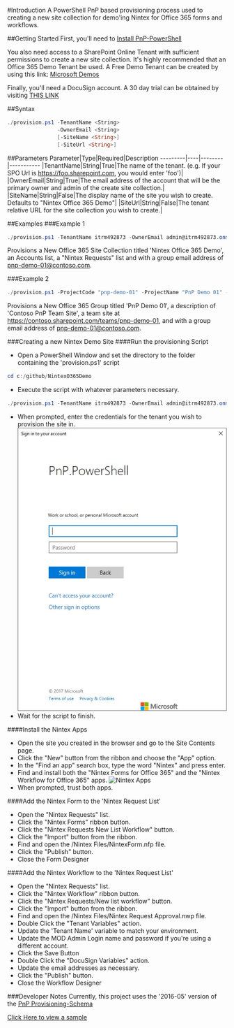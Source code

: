 #Introduction 
A PowerShell PnP based provisioning process used to creating a new site collection for demo'ing Nintex for Office 365 forms and workflows.

##Getting Started
First, you'll need to [Install PnP-PowerShell](https://github.com/SharePoint/PnP-PowerShell)

You also need access to a SharePoint Online Tenant with sufficient permissions to create a new site collection. It's highly recommended that an Office 365 Demo Tenant be used. A Free Demo Tenant can be created by using this link: [Microsoft Demos](https://demos.microsoft.com)

Finally, you'll need a DocuSign account. A 30 day trial can be obtained by visiting [THIS LINK](https://go.docusign.com/o/trial)

##Syntax
```powershell
./provision.ps1 -TenantName <String> 
                -OwnerEmail <String> 
                [-SiteName <String>] 
                [-SiteUrl <String>] 
```
##Parameters
Parameter|Type|Required|Description
---------|----|--------|-----------
|TenantName|String|True|The name of the tenant. (e.g. If your SPO Url is https://foo.sharepoint.com, you would enter 'foo')|
|OwnerEmail|String|True|The email address of the account that will be the primary owner and admin of the create site collection.|
|SiteName|String|False|The display name of the site you wish to create. Defaults to "Nintex Office 365 Demo"|
|SiteUrl|String|False|The tenant relative URL for the site collection you wish to create.|


##Examples
###Example 1
```powershell
./provision.ps1 -TenantName itrm492873 -OwnerEmail admin@itrm492873.onmicrosoft.com
```
Provisions a New Office 365 Site Collection titled 'Nintex Office 365 Demo', an Accounts list, a "Nintex Requests" list and with a group email address of pnp-demo-01@contoso.com.

###Example 2
```powershell
./provision.ps1 -ProjectCode "pnp-demo-01" -ProjectName "PnP Demo 01" -Description "Contoso PnP Team Site" 
```
Provisions a New Office 365 Group titled 'PnP Demo 01', a description of 'Contoso PnP Team Site', a team site at https://contoso.sharepoint.com/teams/pnp-demo-01, and with a group email address of pnp-demo-01@contoso.com.

###Creating a new Nintex Demo Site
####Run the provisioning Script
* Open a PowerShell Window and set the directory to the folder containing the 'provision.ps1' script
```powershell
cd c:/github/NintexO365Demo
```
* Execute the script with whatever parameters necessary.
```powershell
./provision.ps1 -TenantName itrm492873 -OwnerEmail admin@itrm492873.onmicrosoft.com
```
* When prompted, enter the credentials for the tenant you wish to provision the site in.
![Microsoft Graph Login][msgraph-login]
* Wait for the script to finish.

####Install the Nintex Apps
* Open the site you created in the browser and go to the Site Contents page.
* Click the "New" button from the ribbon and choose the "App" option.
* In the "Find an app" search box, type the word "Nintex" and press enter.
* Find and install both the "Nintex Forms for Office 365" and the "Nintex Workflow for Office 365" apps.
![Nintex Apps][nintex-apps]
* When prompted, trust both apps.

####Add the Nintex Form to the 'Nintex Request List'
* Open the "Nintex Requests" list. 
* Click the "Nintex Forms" ribbon button.
* Click the "Nintex Requests New List Workflow" button.
* Click the "Import" button from the ribbon.
* Find and open the /Nintex Files/NintexForm.nfp file.
* Click the "Publish" button. 
* Close the Form Designer

####Add the Nintex Workflow to the 'Nintex Request List'
* Open the "Nintex Requests" list. 
* Click the "Nintex Workflow" ribbon button.
* Click the "Nintex Requests/New list workflow" button.
* Click the "Import" button from the ribbon.
* Find and open the /Nintex Files/Nintex Request Approval.nwp file.
* Double Click the "Tenant Variables" action.
* Update the 'Tenant Name' variable to match your environment.
* Update the MOD Admin Login name and password if you're using a different account.
* Click the Save Button
* Double Click the "DocuSign Variables" action.
* Update the email addresses as necessary.
* Click the "Publish" button. 
* Close the Workflow Designer
 
###Developer Notes
Currently, this project uses the '2016-05' version of the [PnP Provisioning-Schema](https://github.com/SharePoint/PnP-Provisioning-Schema)

[Click Here to view a sample](https://github.com/SharePoint/PnP-Provisioning-Schema/blob/master/Samples/ProvisioningSchema-2016-05-FullSample-02.xml) 

[msgraph-login]: https://github.com/threewill/NintexO365Demo/blob/master/images/pnp-msgraph-login.jpg "Microsoft Graph Login Window"
[nintex-apps]: https://github.com/threewill/Nintex0365Demo/blob/master/images/nintex-apps.jpg "Nintex for Office 365 Apps"
